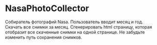 # NasaPhotoCollector
Собиратель фотографий Nasa. Пользователь вводит месяц и год. Скачать все снимки за месяц. Сгенерировать html страницу, которая отобразит все скаченные снимки на одной странице. Не забудьте изменить путь сохранения снимков.
